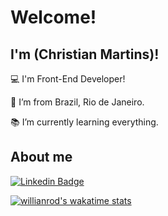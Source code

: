 # Welcome!

 

## I'm (Christian Martins)!

 

:computer: I'm Front-End Developer!

:house_with_garden: I’m from Brazil, Rio de Janeiro.

:books: I’m currently learning everything.


 

## About me

[![Linkedin Badge](https://img.shields.io/badge/-LinkedIn-blue?style=flat-square&logo=Linkedin&logoColor=white&link=chrmartins)]( chrmartins)


[![willianrod's wakatime stats](https://github-readme-stats.vercel.app/api/wakatime?username=willianrod)](https://github.com/anuraghazra/github-readme-stats)
